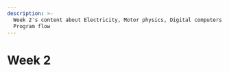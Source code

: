 ```yaml
---
description: >-
  Week 2's content about Electricity, Motor physics, Digital computers and
  Program flow
---
```


# Week 2

